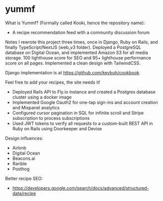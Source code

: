 # yummf

What is Yummf? (Formally called Kooki, hence the repository name):

- A recipe recommendation feed with a community discussion forum

Notes
I rewrote this project three times, once in Django, Ruby on Rails, and finally TypeScript/NextJS (web_v3 folder).
Deployed a PostgreSQL database on Digital Ocean, and implemented Amazon S3 for all media storage.
100 lighthouse score for SEO and 95+ lighthouse performance score on all pages.
Implemented a clean design with TailwindCSS.

Django implementation is at https://github.com/kevbuh/cookbook

Feel free to add your recipes, the site needs it!

- Deployed Rails API to Fly.io instance and created a Postgres database cluster using a docker image
- Implemented Google Oauth2 for one-tap sign-ins and account creation and Mixpanel analytics
- Configured cursor pagination in SQL for infinite scroll and Stripe subscription to process subscriptions
- Used JWT tokens to verify all requests to a custom-built REST API in Ruby on Rails using Doorkeeper and Devise

Design influences:

- Airbnb
- Digital Ocean
- Beacons.ai
- Rarible
- Posthog

Better recipe SEO:

- https://developers.google.com/search/docs/advanced/structured-data/recipe
